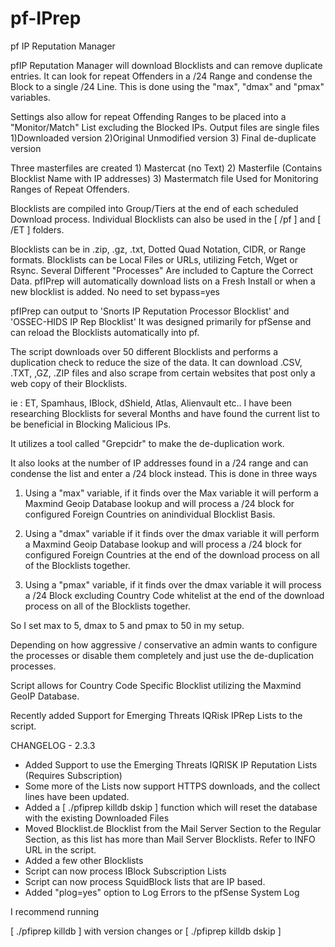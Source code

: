 pf-IPrep
========

pf IP Reputation Manager

pfIP Reputation Manager will download Blocklists and can remove duplicate entries.
It can look for repeat Offenders in a /24 Range and condense the Block to a single /24 Line.
This is done using the "max", "dmax" and "pmax" variables.

Settings also allow for repeat Offending Ranges to be placed into a "Monitor/Match" List excluding the Blocked IPs.
Output files are single files 1)Downloaded version 2)Original Unmodified version 3) Final de-duplicate version

Three masterfiles are created 1) Mastercat (no Text) 2) Masterfile (Contains Blocklist Name with IP addresses)
3) Mastermatch file Used for Monitoring Ranges of Repeat Offenders.

Blocklists are compiled into Group/Tiers at the end of each scheduled Download process.
Individual Blocklists can also be used in the [ /pf ] and [ /ET ] folders.

Blocklists can be in .zip, .gz, .txt, Dotted Quad Notation, CIDR, or Range formats.
Blocklists can be Local Files or URLs, utilizing Fetch, Wget or Rsync.
Several Different "Processes" Are included to Capture the Correct Data.
pfIPrep will automatically download lists on a Fresh Install or when a new blocklist is added. No need to set bypass=yes

pfIPrep can output to 'Snorts IP Reputation Processor Blocklist' and 'OSSEC-HIDS IP Rep Blocklist'
It was designed primarily for pfSense and can reload the Blocklists automatically into pf.

The script downloads over 50 different Blocklists and performs a duplication check to reduce the size of the data. It can download .CSV, .TXT, ,GZ, .ZIP files and also scrape from certain websites that post only a web copy of their Blocklists. 

ie : ET, Spamhaus, IBlock,  dShield, Atlas, Alienvault etc.. I have been researching Blocklists for several Months and have found the current list to be beneficial in Blocking Malicious IPs.

It utilizes a tool called "Grepcidr" to make the de-duplication work.

It also looks at the number of IP addresses found in a /24 range and can condense the list and enter a /24 block instead. This is done in three ways

1) Using a "max" variable, if it finds over the Max variable it will perform a Maxmind Geoip Database lookup and will process a /24 block for configured Foreign Countries on anindividual Blocklist Basis.

2) Using a "dmax" variable  if it finds over the dmax variable it will perform a Maxmind Geoip Database lookup and will process a /24 block for configured Foreign Countries at the end of the download process on all of the Blocklists together.

3) Using a "pmax" variable, if it finds over the dmax variable it will process a /24 Block excluding Country Code whitelist at the end of the download process on all of the Blocklists together.

So I set max to 5, dmax to 5 and pmax to 50 in my setup.

Depending on how aggressive / conservative an admin wants to configure the processes or disable them completely and just use the de-duplication processes.

Script allows for Country Code Specific Blocklist utilizing the Maxmind GeoIP Database.

Recently added Support for Emerging Threats IQRisk IPRep Lists to the script. 


CHANGELOG - 2.3.3

  * Added Support to use the Emerging Threats IQRISK IP Reputation Lists   
      (Requires Subscription)
  * Some more of the Lists now support HTTPS downloads, and the collect lines
      have been updated.
  * Added a [ ./pfiprep killdb dskip  ] function which will reset the database with 
      the existing Downloaded Files
  * Moved Blocklist.de Blocklist from the Mail Server Section to the Regular  
      Section, as this list has more than Mail Server Blocklists. Refer to INFO URL in the 
      script.
  * Added a few other Blocklists
  * Script can now process IBlock Subscription Lists
  * Script can now process SquidBlock lists that are IP based.
  * Added "plog=yes" option to Log Errors to the pfSense System Log

I recommend running

[ ./pfiprep killdb   ]   with version changes  or  [  ./pfiprep killdb dskip  ]

